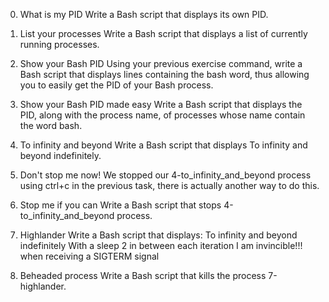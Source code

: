 0. What is my PID
Write a Bash script that displays its own PID.

1. List your processes
Write a Bash script that displays a list of currently running processes.

2. Show your Bash PID
Using your previous exercise command, write a Bash script that displays lines containing the bash word, thus allowing you to easily get the PID of your Bash process.

3. Show your Bash PID made easy
Write a Bash script that displays the PID, along with the process name, of processes whose name contain the word bash.

4. To infinity and beyond
Write a Bash script that displays To infinity and beyond indefinitely.

5. Don't stop me now!
We stopped our 4-to_infinity_and_beyond process using ctrl+c in the previous task, there is actually another way to do this.

6. Stop me if you can
Write a Bash script that stops 4-to_infinity_and_beyond process.

7. Highlander
Write a Bash script that displays:
To infinity and beyond indefinitely
With a sleep 2 in between each iteration
I am invincible!!! when receiving a SIGTERM signal

8. Beheaded process
Write a Bash script that kills the process 7-highlander.


